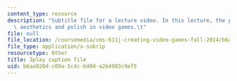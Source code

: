 ```yaml
---
content_type: resource
description: "Subtitle file for a lecture video. In this lecture, the professors discuss\
  \ aesthetics and polish in video games.\t"
file: null
file_location: /coursemedia/cms-611j-creating-video-games-fall-2014/b6aa920dc09a5c4cbd04a2b4903c9ef5_0teK9aXB0GI.vtt
file_type: application/x-subrip
resourcetype: Other
title: 3play caption file
uid: b6aa920d-c09a-5c4c-bd04-a2b4903c9ef5
---
```

